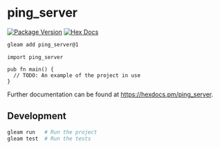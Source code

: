 # ping_server

[![Package Version](https://img.shields.io/hexpm/v/ping_server)](https://hex.pm/packages/ping_server)
[![Hex Docs](https://img.shields.io/badge/hex-docs-ffaff3)](https://hexdocs.pm/ping_server/)

```sh
gleam add ping_server@1
```
```gleam
import ping_server

pub fn main() {
  // TODO: An example of the project in use
}
```

Further documentation can be found at <https://hexdocs.pm/ping_server>.

## Development

```sh
gleam run   # Run the project
gleam test  # Run the tests
```
